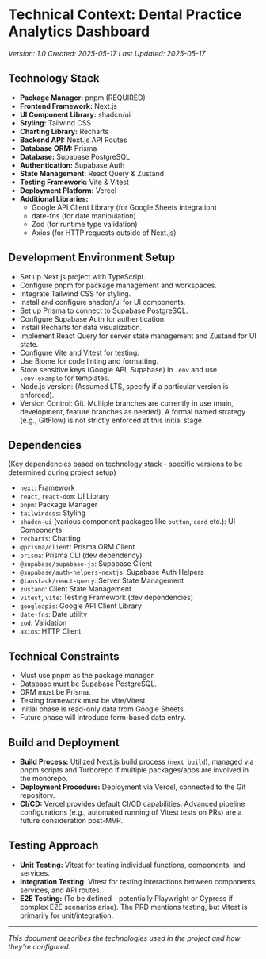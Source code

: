 # Technical Context: Dental Practice Analytics Dashboard
*Version: 1.0*
*Created: 2025-05-17*
*Last Updated: 2025-05-17*

## Technology Stack
- **Package Manager:** pnpm (REQUIRED)
- **Frontend Framework:** Next.js
- **UI Component Library:** shadcn/ui
- **Styling:** Tailwind CSS
- **Charting Library:** Recharts
- **Backend API:** Next.js API Routes
- **Database ORM:** Prisma
- **Database:** Supabase PostgreSQL
- **Authentication:** Supabase Auth
- **State Management:** React Query & Zustand
- **Testing Framework:** Vite & Vitest
- **Deployment Platform:** Vercel
- **Additional Libraries:**
    - Google API Client Library (for Google Sheets integration)
    - date-fns (for date manipulation)
    - Zod (for runtime type validation)
    - Axios (for HTTP requests outside of Next.js)

## Development Environment Setup
- Set up Next.js project with TypeScript.
- Configure pnpm for package management and workspaces.
- Integrate Tailwind CSS for styling.
- Install and configure shadcn/ui for UI components.
- Set up Prisma to connect to Supabase PostgreSQL.
- Configure Supabase Auth for authentication.
- Install Recharts for data visualization.
- Implement React Query for server state management and Zustand for UI state.
- Configure Vite and Vitest for testing.
- Use Biome for code linting and formatting.
- Store sensitive keys (Google API, Supabase) in `.env` and use `.env.example` for templates.
- Node.js version: (Assumed LTS, specify if a particular version is enforced).
- Version Control: Git. Multiple branches are currently in use (main, development, feature branches as needed). A formal named strategy (e.g., GitFlow) is not strictly enforced at this initial stage.

## Dependencies
(Key dependencies based on technology stack - specific versions to be determined during project setup)
- `next`: Framework
- `react`, `react-dom`: UI Library
- `pnpm`: Package Manager
- `tailwindcss`: Styling
- `shadcn-ui` (various component packages like `button`, `card` etc.): UI Components
- `recharts`: Charting
- `@prisma/client`: Prisma ORM Client
- `prisma`: Prisma CLI (dev dependency)
- `@supabase/supabase-js`: Supabase Client
- `@supabase/auth-helpers-nextjs`: Supabase Auth Helpers
- `@tanstack/react-query`: Server State Management
- `zustand`: Client State Management
- `vitest`, `vite`: Testing Framework (dev dependencies)
- `googleapis`: Google API Client Library
- `date-fns`: Date utility
- `zod`: Validation
- `axios`: HTTP Client

## Technical Constraints
- Must use pnpm as the package manager.
- Database must be Supabase PostgreSQL.
- ORM must be Prisma.
- Testing framework must be Vite/Vitest.
- Initial phase is read-only data from Google Sheets.
- Future phase will introduce form-based data entry.

## Build and Deployment
- **Build Process:** Utilized Next.js build process (`next build`), managed via pnpm scripts and Turborepo if multiple packages/apps are involved in the monorepo.
- **Deployment Procedure:** Deployment via Vercel, connected to the Git repository.
- **CI/CD:** Vercel provides default CI/CD capabilities. Advanced pipeline configurations (e.g., automated running of Vitest tests on PRs) are a future consideration post-MVP.

## Testing Approach
- **Unit Testing:** Vitest for testing individual functions, components, and services.
- **Integration Testing:** Vitest for testing interactions between components, services, and API routes.
- **E2E Testing:** (To be defined - potentially Playwright or Cypress if complex E2E scenarios arise). The PRD mentions testing, but Vitest is primarily for unit/integration.

---

*This document describes the technologies used in the project and how they're configured.* 